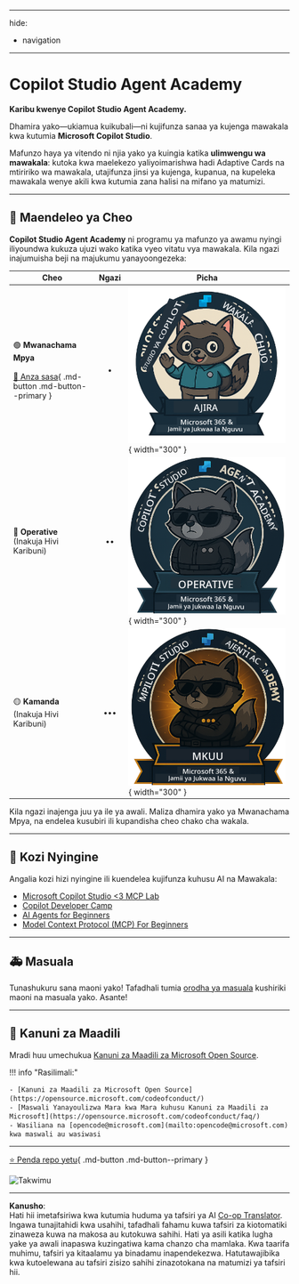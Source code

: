 <!--
CO_OP_TRANSLATOR_METADATA:
{
  "original_hash": "15e57e059ce7689d602d7853187235cd",
  "translation_date": "2025-10-20T00:30:03+00:00",
  "source_file": "docs/index.md",
  "language_code": "sw"
}
-->
---
hide:
- navigation
---

# Copilot Studio Agent Academy

**Karibu kwenye Copilot Studio Agent Academy.**  

Dhamira yako—ukiamua kuikubali—ni kujifunza sanaa ya kujenga mawakala kwa kutumia **Microsoft Copilot Studio**.

Mafunzo haya ya vitendo ni njia yako ya kuingia katika **ulimwengu wa mawakala**: kutoka kwa maelekezo yaliyoimarishwa hadi Adaptive Cards na mtiririko wa mawakala, utajifunza jinsi ya kujenga, kupanua, na kupeleka mawakala wenye akili kwa kutumia zana halisi na mifano ya matumizi.

---

## 🏅 Maendeleo ya Cheo

**Copilot Studio Agent Academy** ni programu ya mafunzo ya awamu nyingi iliyoundwa kukuza ujuzi wako katika vyeo vitatu vya mawakala. Kila ngazi inajumuisha beji na majukumu yanayoongezeka:

| Cheo             | Ngazi | Picha |
|------------------|:-----:|--------|
| 🟢 **Mwanachama Mpya**</br></br>[🚀 Anza sasa](https://aka.ms/agent-academy-recruit){ .md-button .md-button--primary }     | •     | ![Beji ya Mwanachama Mpya](../../../translated_images/mcs-agent-academy-recruit-badge.ae42fcac011188229cda7c92da096df498ae9d647b2f66c6edf16befbbcbb339.sw.png){ width="300" }     |
| 🔵 **Operative**</br>(Inakuja Hivi Karibuni)   | ••    | ![Beji ya Operative](../../../translated_images/mcs-agent-academy-operative-badge.1366e342a9b895d01f94429b640bca24ed169dbcb9dc099ba149b92825c7a0ac.sw.png){ width="300" } |
| 🟡 **Kamanda**</br>(Inakuja Hivi Karibuni)    | •••   | ![Beji ya Kamanda](../../../translated_images/mcs-agent-academy-commander-badge.a62ed6b9c3c9bf697286fbfd692b3dddc69a95d0d519b8776667a7bd50e2a183.sw.png){ width="300" } |

Kila ngazi inajenga juu ya ile ya awali. Maliza dhamira yako ya Mwanachama Mpya, na endelea kusubiri ili kupandisha cheo chako cha wakala.

---

## 🎒 Kozi Nyingine

Angalia kozi hizi nyingine ili kuendelea kujifunza kuhusu AI na Mawakala:

- [Microsoft Copilot Studio <3 MCP Lab](https://aka.ms/mcsmcplab)
- [Copilot Developer Camp](https://microsoft.github.io/copilot-camp/)
- [AI Agents for Beginners](https://microsoft.github.io/ai-agents-for-beginners/)
- [Model Context Protocol (MCP) For Beginners](https://github.com/microsoft/mcp-for-beginners)

---

## 🚑 Masuala

Tunashukuru sana maoni yako! Tafadhali tumia [orodha ya masuala](https://github.com/microsoft/agent-academy/issues) kushiriki maoni na masuala yako. Asante!

---

## 📜 Kanuni za Maadili

Mradi huu umechukua [Kanuni za Maadili za Microsoft Open Source](https://opensource.microsoft.com/codeofconduct/).

!!! info "Rasilimali:"

    - [Kanuni za Maadili za Microsoft Open Source](https://opensource.microsoft.com/codeofconduct/)
    - [Maswali Yanayoulizwa Mara kwa Mara kuhusu Kanuni za Maadili za Microsoft](https://opensource.microsoft.com/codeofconduct/faq/)
    - Wasiliana na [opencode@microsoft.com](mailto:opencode@microsoft.com) kwa maswali au wasiwasi

---

[⭐️ Penda repo yetu](https://github.com/microsoft/agent-academy){ .md-button .md-button--primary }

<!-- markdownlint-disable-next-line MD033 -->
<img src="https://m365-visitor-stats.azurewebsites.net/agent-academy/index" alt="Takwimu" />

---

**Kanusho**:  
Hati hii imetafsiriwa kwa kutumia huduma ya tafsiri ya AI [Co-op Translator](https://github.com/Azure/co-op-translator). Ingawa tunajitahidi kwa usahihi, tafadhali fahamu kuwa tafsiri za kiotomatiki zinaweza kuwa na makosa au kutokuwa sahihi. Hati ya asili katika lugha yake ya awali inapaswa kuzingatiwa kama chanzo cha mamlaka. Kwa taarifa muhimu, tafsiri ya kitaalamu ya binadamu inapendekezwa. Hatutawajibika kwa kutoelewana au tafsiri zisizo sahihi zinazotokana na matumizi ya tafsiri hii.